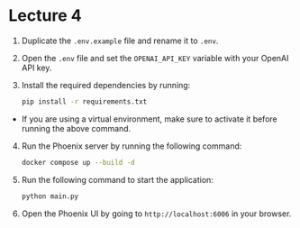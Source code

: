 # Lecture 4

1. Duplicate the `.env.example` file and rename it to `.env`.
2. Open the `.env` file and set the `OPENAI_API_KEY` variable with your OpenAI API key.
3. Install the required dependencies by running:

   ```bash
   pip install -r requirements.txt
   ```

- If you are using a virtual environment, make sure to activate it before running the above command.

4. Run the Phoenix server by running the following command:

   ```bash
   docker compose up --build -d
   ```

5. Run the following command to start the application:

   ```bash
   python main.py
   ```

6. Open the Phoenix UI by going to `http://localhost:6006` in your browser.